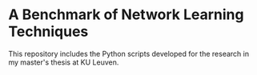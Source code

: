 # A Benchmark of Network Learning Techniques
This repository includes the Python scripts developed for the research in my master's thesis at KU Leuven.